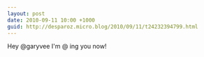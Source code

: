 ```yaml
---
layout: post
date: 2010-09-11 10:00 +1000
guid: http://desparoz.micro.blog/2010/09/11/t24232394799.html
---
```

Hey @garyvee I'm @ ing you now!
